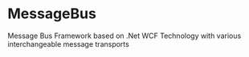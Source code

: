 MessageBus
==========

Message Bus Framework based on .Net WCF Technology with various interchangeable message transports
